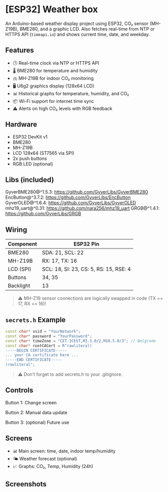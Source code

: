 # [ESP32] Weather box


An Arduino-based weather display project using ESP32, CO₂ sensor (MH-Z19B), BME280, and a graphic LCD. Also fetches real-time from NTP or HTTPS API (`timeapi.io`) and shows current time, date, and weekday.

## Features

- 🕒 Real-time clock via NTP or HTTPS API
- 🌡️ BME280 for temperature and humidity
- 🫁 MH-Z19B for indoor CO₂ monitoring
- 🖥️ U8g2 graphics display (128x64 LCD)
- 📊 Historical graphs for temperature, humidity, and CO₂
- 📦 Wi-Fi support for internet time sync
- ⚠️ Alerts on high CO₂ levels with RGB feedback

## Hardware

- ESP32 DevKit v1
- BME280
- MH-Z19B
- LCD 128x64 (ST7565 via SPI)
- 2x push buttons
- RGB LED (optional)

## Libs (included)
GyverBME280@^1.5.3: https://github.com/GyverLibs/GyverBME280
EncButton@^3.7.2: https://github.com/GyverLibs/EncButton
GyverOLED@^1.6.4: https://github.com/GyverLibs/GyverOLED
mhz19_uart@^0.31: https://github.com/nara256/mhz19_uart
GRGB@^1.4.1: https://github.com/GyverLibs/GRGB

## Wiring

| Component | ESP32 Pin |
|----------|-----------|
| BME280   | SDA: 21, SCL: 22 |
| MH-Z19B  | RX: 17, TX: 16 |
| LCD (SPI)| SCL: 18, SI: 23, CS: 5, RS: 15, RSE: 4 |
| Buttons  | 34, 35 |
| Backlight| 13 |

> ⚠️ MH-Z19 sensor connections are logically swapped in code (TX == 17, RX == 16)!

## `secrets.h` Example

```cpp
const char* ssid = "YourNetwork";
const char* password = "YourPassword";
const char* timeZone = "CET-1CEST,M3.5.0/2,M10.5.0/3"; // Belgrade
const char* rootCACert = R"rawliteral(
-----BEGIN CERTIFICATE-----
... your CA certificate here ...
-----END CERTIFICATE-----
)rawliteral";
```
> ⚠️ Don’t forget to add secrets.h to your .gitignore.

## Controls
Button 1: Change screen

Button 2: Manual data update

Button 3: (optional) Future use

## Screens
* 📊 Main screen: time, date, indoor temp/humidity
* 🌤 Weather forecast (optional)
* 📈 Graphs: CO₂, Temp, Humidity (24h)

## Screenshots
